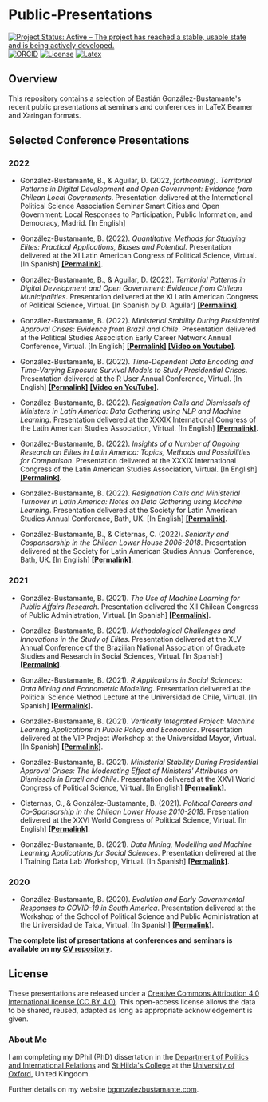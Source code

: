 # Public-Presentations

[![Project Status: Active – The project has reached a stable, usable state and is being actively developed.](https://www.repostatus.org/badges/latest/active.svg)](STATUS.md) [![ORCID](https://img.shields.io/badge/ORCID%20iD-0000--0003--1510--6820-brightgreen.svg)](http://orcid.org/0000-0003-1510-6820) [![License](https://img.shields.io/badge/license-CC%20BY%204.0-black)](LICENSE.md) [![Latex](https://img.shields.io/badge/made%20with-LaTeX-1f425f.svg)](https://www.latex-project.org/)

## Overview

This repository contains a selection of Bastián González-Bustamante's recent public presentations at seminars and conferences in LaTeX Beamer and Xaringan formats.

## Selected Conference Presentations

### 2022

* González-Bustamante, B., & Aguilar, D. (2022, *forthcoming*). *Territorial Patterns in Digital Development and Open Government: Evidence from Chilean Local Governments*. Presentation delivered at the International Political Science Association Seminar Smart Cities and Open Government: Local Responses to Participation, Public Information, and Democracy, Madrid. [In English]

* González-Bustamante, B. (2022). *Quantitative Methods for Studying Elites: Practical Applications, Biases and Potential.* Presentation delivered at the XI Latin American Congress of Political Science, Virtual. [In Spanish] **[[Permalink]](https://github.com/bgonzalezbustamante/Public-Presentations/blob/main/2022/Beamer-ALACIP-QM-Elites-2022.pdf)**.

* González-Bustamante, B., & Aguilar, D. (2022). *Territorial Patterns in Digital Development and Open Government: Evidence from Chilean Municipalities*. Presentation delivered at the XI Latin American Congress of Political Science, Virtual. [In Spanish by D. Aguilar] **[[Permalink]](https://github.com/bgonzalezbustamante/Public-Presentations/blob/main/2022/ALACIP_22_Desarrollo_digital_y_gobierno_abierto.pdf)**.

* González-Bustamante, B. (2022). *Ministerial Stability During Presidential Approval Crises: Evidence from Brazil and Chile*. Presentation delivered at the Political Studies Association Early Career Network Annual Conference, Virtual. [In English] **[[Permalink]](https://github.com/bgonzalezbustamante/Public-Presentations/blob/main/2022/Beamer-PSA-ECN-Ministers-2022.pdf)** **[[Video on Youtube]](https://youtu.be/Bdksuh7rfdk)**.

* González-Bustamante, B. (2022). *Time-Dependent Data Encoding and Time-Varying Exposure Survival Models to Study Presidential Crises*. Presentation delivered at the R User Annual Conference, Virtual. [In English] **[[Permalink]](https://bgonzalezbustamante.github.io/Public-Presentations/2022/bgonzalezbustamante_user_R_2022)** **[[Video on YouTube]](https://youtu.be/kGmh27fAquM)**.

* González-Bustamante, B. (2022). *Resignation Calls and Dismissals of Ministers in Latin America: Data Gathering using NLP and Machine Learning*. Presentation delivered at the XXXIX International Congress of the Latin American Studies Association, Virtual. [In English] **[[Permalink]](https://github.com/bgonzalezbustamante/Public-Presentations/blob/main/2022/Beamer-LASA-RC-2022.pdf)**.

* González-Bustamante, B. (2022). *Insights of a Number of Ongoing Research on Elites in Latin America: Topics, Methods and Possibilities for Comparison*. Presentation delivered at the XXXIX International Congress of the Latin American Studies Association, Virtual. [In English] **[[Permalink]](https://github.com/bgonzalezbustamante/Public-Presentations/blob/main/2022/Beamer-LASA-Round-Table-2022.pdf)**.

* González-Bustamante, B. (2022). *Resignation Calls and Ministerial Turnover in Latin America: Notes on Data Gathering using Machine Learning*. Presentation delivered at the Society for Latin American Studies Annual Conference, Bath, UK. [In English] **[[Permalink]](https://github.com/bgonzalezbustamante/Public-Presentations/blob/main/2022/Beamer-SLAS-RC-2022.pdf)**.

* González-Bustamante, B., & Cisternas, C. (2022). *Seniority and Cosponsorship in the Chilean Lower House 2006-2018*. Presentation delivered at the Society for Latin American Studies Annual Conference, Bath, UK. [In English] **[[Permalink]](https://github.com/bgonzalezbustamante/Public-Presentations/blob/main/2022/Beamer-SLAS-Seniority-2022.pdf)**.

### 2021

* González-Bustamante, B. (2021). *The Use of Machine Learning for Public Affairs Research*. Presentation delivered the XII Chilean Congress of Public Administration, Virtual. [In Spanish] **[[Permalink]](https://github.com/bgonzalezbustamante/Public-Presentations/blob/main/2021/Beamer-Congreso-AP-2021.pdf)**.

* González-Bustamante, B. (2021). *Methodological Challenges and Innovations in the Study of Elites*. Presentation delivered at the XLV Annual Conference of the Brazilian National Association of Graduate Studies and Research in Social Sciences, Virtual. [In Spanish] **[[Permalink]](https://github.com/bgonzalezbustamante/Public-Presentations/blob/main/2021/Beamer-ANPOCS-2021.pdf)**.

* González-Bustamante, B. (2021). *R Applications in Social Sciences: Data Mining and Econometric Modelling*. Presentation delivered at the Political Science Method Lecture at the Universidad de Chile, Virtual. [In Spanish] **[[Permalink]](https://github.com/bgonzalezbustamante/Public-Presentations/blob/main/2021/Beamer-R-INAP-2021.pdf)**.

* González-Bustamante, B. (2021). *Vertically Integrated Project: Machine Learning Applications in Public Policy and Economics*. Presentation delivered at the VIP Project Workshop at the Universidad Mayor, Virtual. [In Spanish] **[[Permalink]](https://github.com/bgonzalezbustamante/Public-Presentations/blob/main/2021/Beamer-VIP-Nociones-2021.pdf)**.

* González-Bustamante, B. (2021). *Ministerial Stability During Presidential Approval Crises: The Moderating Effect of Ministers' Attributes on Dismissals in Brazil and Chile*. Presentation delivered at the XXVI World Congress of Political Science, Virtual. [In English] **[[Permalink]](https://github.com/bgonzalezbustamante/Public-Presentations/blob/main/2021/Beamer-IPSA-Ministers-2021.pdf)**.

* Cisternas, C., & González-Bustamante, B. (2021). *Political Careers and Co-Sponsorship in the Chilean Lower House 2010-2018*. Presentation delivered at the XXVI World Congress of Political Science, Virtual. [In English] **[[Permalink]](https://github.com/bgonzalezbustamante/Public-Presentations/blob/main/2021/Beamer-IPSA-Cosponsorship-2021.pdf)**.

* González-Bustamante, B. (2021). *Data Mining, Modelling and Machine Learning Applications for Social Sciences*. Presentation delivered at the I Training Data Lab Workshop, Virtual. [In Spanish] **[[Permalink]](https://github.com/bgonzalezbustamante/Public-Presentations/blob/main/2021/Beamer-DataLab-2021.pdf)**.

### 2020

* González-Bustamante, B. (2020). *Evolution and Early Governmental Responses to COVID-19 in South America*. Presentation delivered at the Workshop of the School of Political Science and Public Administration at the Universidad de Talca, Virtual. [In Spanish] **[[Permalink]](https://github.com/bgonzalezbustamante/Public-Presentations/blob/main/2020/Beamer-UTalca-2020.pdf)**.

**The complete list of presentations at conferences and seminars is available on my [CV repository](https://bgonzalezbustamante.github.io/CV-XeLaTeX/)**.

## License

These presentations are released under a [Creative Commons Attribution 4.0 International license (CC BY 4.0)](LICENSE.md). This open-access license allows the data to be shared, reused, adapted as long as appropriate acknowledgement is given.

### About Me

I am completing my DPhil (PhD) dissertation in the [Department of Politics and International Relations](https://www.politics.ox.ac.uk/) and [St Hilda's College](https://www.sthildas.ox.ac.uk/) at the [University of Oxford](http://www.ox.ac.uk/), United Kingdom.

Further details on my website [bgonzalezbustamante.com](https://bgonzalezbustamante.com/).
